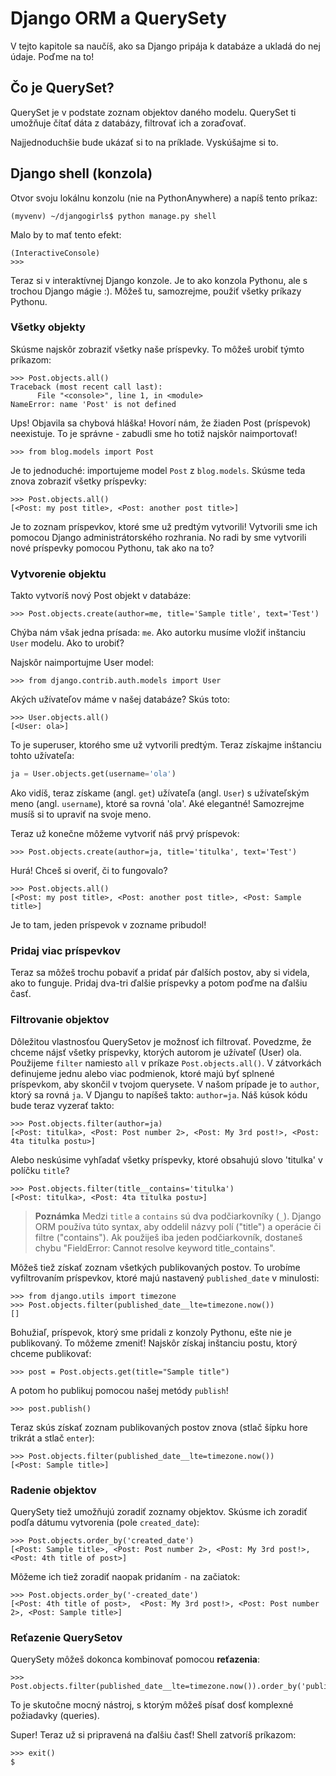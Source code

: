 # Django ORM a QuerySety

V tejto kapitole sa naučíš, ako sa Django pripája k databáze a ukladá do nej údaje. Poďme na to!

## Čo je QuerySet?

QuerySet je v podstate zoznam objektov daného modelu. QuerySet ti umožňuje čítať dáta z databázy, filtrovať ich a zoraďovať.

Najjednoduchšie bude ukázať si to na príklade. Vyskúšajme si to.

## Django shell (konzola)

Otvor svoju lokálnu konzolu (nie na PythonAnywhere) a napíš tento príkaz:

```
(myvenv) ~/djangogirls$ python manage.py shell
```

Malo by to mať tento efekt:

```
(InteractiveConsole)
>>>
```

Teraz si v interaktívnej Django konzole. Je to ako konzola Pythonu, ale s trochou Django mágie :). Môžeš tu, samozrejme, použiť všetky príkazy Pythonu.

### Všetky objekty

Skúsme najskôr zobraziť všetky naše príspevky. To môžeš urobiť týmto príkazom:

```
>>> Post.objects.all()
Traceback (most recent call last):
      File "<console>", line 1, in <module>
NameError: name 'Post' is not defined
```

Ups! Objavila sa chybová hláška! Hovorí nám, že žiaden Post (príspevok) neexistuje. To je správne - zabudli sme ho totiž najskôr naimportovať!

```
>>> from blog.models import Post
```

Je to jednoduché: importujeme model `Post` z `blog.models`. Skúsme teda znova zobraziť všetky príspevky:

```
>>> Post.objects.all()
[<Post: my post title>, <Post: another post title>]
```

Je to zoznam príspevkov, ktoré sme už predtým vytvorili! Vytvorili sme ich pomocou Django administrátorského rozhrania. No radi by sme vytvorili nové príspevky pomocou Pythonu, tak ako na to?

### Vytvorenie objektu

Takto vytvoríš nový Post objekt v databáze:

```
>>> Post.objects.create(author=me, title='Sample title', text='Test')
```

Chýba nám však jedna prísada: `me`. Ako autorku musíme vložiť inštanciu `User` modelu. Ako to urobiť?

Najskôr naimportujme User model:

```
>>> from django.contrib.auth.models import User
```

Akých užívateľov máme v našej databáze? Skús toto:

```
>>> User.objects.all()
[<User: ola>]
```

To je superuser, ktorého sme už vytvorili predtým. Teraz získajme inštanciu tohto užívateľa:

```python
ja = User.objects.get(username='ola')
```

Ako vidíš, teraz získame (angl. `get`) užívateľa (angl. `User`) s užívateľským meno (angl. `username`), ktoré sa rovná 'ola'. Aké elegantné! Samozrejme musíš si to upraviť na svoje meno.

Teraz už konečne môžeme vytvoriť náš prvý príspevok:

```
>>> Post.objects.create(author=ja, title='titulka', text='Test')
```

Hurá! Chceš si overiť, či to fungovalo?

```
>>> Post.objects.all()
[<Post: my post title>, <Post: another post title>, <Post: Sample title>]
```

Je to tam, jeden príspevok v zozname pribudol!

### Pridaj viac príspevkov

Teraz sa môžeš trochu pobaviť a pridať pár ďalších postov, aby si videla, ako to funguje. Pridaj dva-tri ďalšie príspevky a potom poďme na ďalšiu časť.

### Filtrovanie objektov

Dôležitou vlastnosťou QuerySetov je možnosť ich filtrovať. Povedzme, že chceme nájsť všetky príspevky, ktorých autorom je užívateľ (User) ola. Použijeme `filter` namiesto `all` v príkaze `Post.objects.all()`. V zátvorkách definujeme jednu alebo viac podmienok, ktoré majú byť splnené príspevkom, aby skončil v tvojom querysete. V našom prípade je to `author`, ktorý sa rovná `ja`. V Djangu to napíšeš takto: `author=ja`. Náš kúsok kódu bude teraz vyzerať takto:

```
>>> Post.objects.filter(author=ja)
[<Post: titulka>, <Post: Post number 2>, <Post: My 3rd post!>, <Post: 4ta titulka postu>]
```

Alebo neskúsime vyhľadať všetky príspevky, ktoré obsahujú slovo 'titulka' v políčku `title`?

```
>>> Post.objects.filter(title__contains='titulka')
[<Post: titulka>, <Post: 4ta titulka postu>]
```

> **Poznámka** Medzi `title` a `contains` sú dva podčiarkovníky (`_`). Django ORM používa túto syntax, aby oddelil názvy polí ("title") a operácie či filtre ("contains"). Ak použiješ iba jeden podčiarkovník, dostaneš chybu "FieldError: Cannot resolve keyword title_contains".

Môžeš tiež získať zoznam všetkých publikovaných postov. To urobíme vyfiltrovaním príspevkov, ktoré majú nastavený `published_date` v minulosti:

```
>>> from django.utils import timezone
>>> Post.objects.filter(published_date__lte=timezone.now())
[]
```

Bohužiaľ, príspevok, ktorý sme pridali z konzoly Pythonu, ešte nie je publikovaný. To môžeme zmeniť! Najskôr získaj inštanciu postu, ktorý chceme publikovať:

```
>>> post = Post.objects.get(title="Sample title")
```

A potom ho publikuj pomocou našej metódy `publish`!

```
>>> post.publish()
```

Teraz skús získať zoznam publikovaných postov znova (stlač šípku hore trikrát a stlač `enter`):

```
>>> Post.objects.filter(published_date__lte=timezone.now())
[<Post: Sample title>]
```

### Radenie objektov

QuerySety tiež umožňujú zoradiť zoznamy objektov. Skúsme ich zoradiť podľa dátumu vytvorenia (pole `created_date`):

```
>>> Post.objects.order_by('created_date')
[<Post: Sample title>, <Post: Post number 2>, <Post: My 3rd post!>, <Post: 4th title of post>]
```

Môžeme ich tiež zoradiť naopak pridaním `-` na začiatok:

```
>>> Post.objects.order_by('-created_date')
[<Post: 4th title of post>,  <Post: My 3rd post!>, <Post: Post number 2>, <Post: Sample title>]
```

### Reťazenie QuerySetov

QuerySety môžeš dokonca kombinovať pomocou **reťazenia**:

```
>>> Post.objects.filter(published_date__lte=timezone.now()).order_by('published_date')
```

To je skutočne mocný nástroj, s ktorým môžeš písať dosť komplexné požiadavky (queries).

Super! Teraz už si pripravená na ďalšiu časť! Shell zatvoríš príkazom:

```
>>> exit()
$
```
